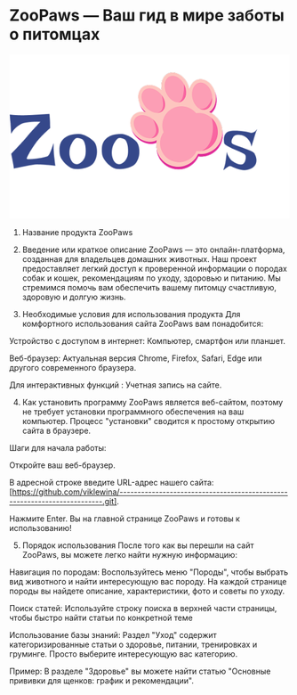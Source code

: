 # ZooPaws — Ваш гид в мире заботы о питомцах
![alt text](image.png)
1. Название продукта 
ZooPaws

2. Введение или краткое описание
ZooPaws — это онлайн-платформа, созданная для владельцев домашних животных. Наш проект предоставляет легкий доступ к проверенной информации о породах собак и кошек, рекомендациям по уходу, здоровью и питанию. Мы стремимся помочь вам обеспечить вашему питомцу счастливую, здоровую и долгую жизнь.

3. Необходимые условия для использования продукта
Для комфортного использования сайта ZooPaws вам понадобится:

Устройство с доступом в интернет: Компьютер, смартфон или планшет.

Веб-браузер: Актуальная версия Chrome, Firefox, Safari, Edge или другого современного браузера.

Для интерактивных функций : Учетная запись на сайте.

4. Как установить программу
ZooPaws является веб-сайтом, поэтому не требует установки программного обеспечения на ваш компьютер. Процесс "установки" сводится к простому открытию сайта в браузере.

Шаги для начала работы:

Откройте ваш веб-браузер.

В адресной строке введите URL-адрес нашего сайта: [https://github.com/viklewina/-------------------------------------------------------------------------.git].

Нажмите Enter. Вы на главной странице ZooPaws и готовы к использованию!

5. Порядок использования
После того как вы перешли на сайт ZooPaws, вы можете легко найти нужную информацию:

Навигация по породам: Воспользуйтесь меню "Породы", чтобы выбрать вид животного и найти интересующую вас породу. На каждой странице породы вы найдете описание, характеристики, фото и советы по уходу.

Поиск статей: Используйте строку поиска в верхней части страницы, чтобы быстро найти статьи по конкретной теме

Использование базы знаний: Раздел "Уход" содержит категоризированные статьи о здоровье, питании, тренировках и груминге. Просто выберите интересующую вас категорию.

Пример: В разделе "Здоровье" вы можете найти статью "Основные прививки для щенков: график и рекомендации".

